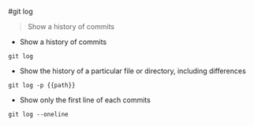 #git log

>Show a history of commits

- Show a history of commits

`git log`

- Show the history of a particular file or directory, including differences

`git log -p {{path}}`

- Show only the first line of each commits

`git log --oneline`
